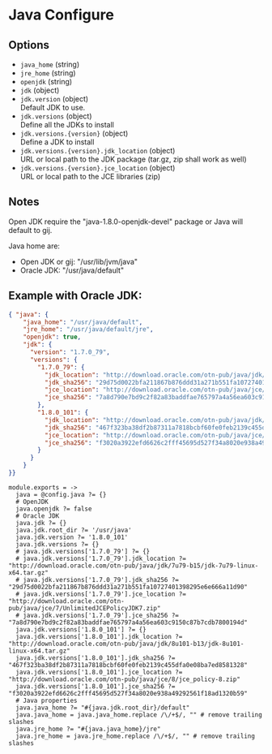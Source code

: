 
# Java Configure

## Options

* `java_home` (string)   
* `jre_home` (string)   
* `openjdk` (string)   
* `jdk` (object)   
* `jdk.version` (object)   
   Default JDK to use.
* `jdk.versions` (object)   
   Define all the JDKs to install
* `jdk.versions.{version}` (object)   
   Define a JDK to install
* `jdk.versions.{version}.jdk_location` (object)   
   URL or local path to the JDK package (tar.gz, zip shall work as well)
* `jdk.versions.{version}.jce_location` (object)   
   URL or local path to the JCE libraries (zip)

## Notes

Open JDK require the "java-1.8.0-openjdk-devel" package or Java will default
to gij.

Java home are:

*  Open JDK or gij: "/usr/lib/jvm/java"
*  Oracle JDK: "/usr/java/default"

## Example with Oracle JDK:

```json
{ "java": {
    "java_home": "/usr/java/default",
    "jre_home": "/usr/java/default/jre",
    "openjdk": true,
    "jdk": {
      "version": "1.7.0_79",
      "versions": {
        "1.7.0_79": {
          "jdk_location": "http://download.oracle.com/otn-pub/java/jdk/7u79-b15/jdk-7u79-linux-x64.tar.gz",
          "jdk_sha256": "29d75d0022bfa211867b876ddd31a271b551fa10727401398295e6e666a11d90",
          "jce_location": "http://download.oracle.com/otn-pub/java/jce/7/UnlimitedJCEPolicyJDK7.zip",
          "jce_sha256": "7a8d790e7bd9c2f82a83baddfae765797a4a56ea603c9150c87b7cdb7800194d"
        },
        "1.8.0_101": {
          "jdk_location": "http://download.oracle.com/otn-pub/java/jdk/8u121-b14/jdk-8u121-linux-x64.tar.gz",
          "jdk_sha256": "467f323ba38df2b87311a7818bcbf60fe0feb2139c455dfa0e08ba7ed8581328",
          "jce_location": "http://download.oracle.com/otn-pub/java/jce/8/jce_policy-8.zip",
          "jce_sha256": "f3020a3922efd6626c2fff45695d527f34a8020e938a49292561f18ad1320b59"
        }
      }
    }
}}
```

    module.exports = ->
      java = @config.java ?= {}
      # OpenJDK
      java.openjdk ?= false
      # Oracle JDK
      java.jdk ?= {}
      java.jdk.root_dir ?= '/usr/java'
      java.jdk.version ?= '1.8.0_101'
      java.jdk.versions ?= {}
      # java.jdk.versions['1.7.0_79'] ?= {}
      # java.jdk.versions['1.7.0_79'].jdk_location ?= "http://download.oracle.com/otn-pub/java/jdk/7u79-b15/jdk-7u79-linux-x64.tar.gz"
      # java.jdk.versions['1.7.0_79'].jdk_sha256 ?= "29d75d0022bfa211867b876ddd31a271b551fa10727401398295e6e666a11d90"
      # java.jdk.versions['1.7.0_79'].jce_location ?= "http://download.oracle.com/otn-pub/java/jce/7/UnlimitedJCEPolicyJDK7.zip"
      # java.jdk.versions['1.7.0_79'].jce_sha256 ?= "7a8d790e7bd9c2f82a83baddfae765797a4a56ea603c9150c87b7cdb7800194d"
      java.jdk.versions['1.8.0_101'] ?= {}
      java.jdk.versions['1.8.0_101'].jdk_location ?= "http://download.oracle.com/otn-pub/java/jdk/8u101-b13/jdk-8u101-linux-x64.tar.gz"
      java.jdk.versions['1.8.0_101'].jdk_sha256 ?= "467f323ba38df2b87311a7818bcbf60fe0feb2139c455dfa0e08ba7ed8581328"
      java.jdk.versions['1.8.0_101'].jce_location ?= "http://download.oracle.com/otn-pub/java/jce/8/jce_policy-8.zip"
      java.jdk.versions['1.8.0_101'].jce_sha256 ?= "f3020a3922efd6626c2fff45695d527f34a8020e938a49292561f18ad1320b59"
      # Java properties
      java.java_home ?= "#{java.jdk.root_dir}/default"
      java.java_home = java.java_home.replace /\/+$/, "" # remove trailing slashes
      java.jre_home ?= "#{java.java_home}/jre"
      java.jre_home = java.jre_home.replace /\/+$/, "" # remove trailing slashes
